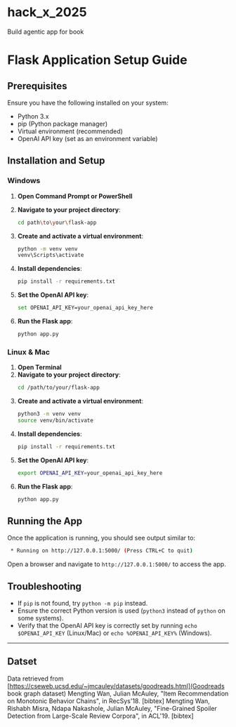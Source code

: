 # hack_x_2025
Build agentic app for book
# Flask Application Setup Guide

## Prerequisites
Ensure you have the following installed on your system:
- Python 3.x
- pip (Python package manager)
- Virtual environment (recommended)
- OpenAI API key (set as an environment variable)

## Installation and Setup

### Windows
1. **Open Command Prompt or PowerShell**
2. **Navigate to your project directory**:
   ```sh
   cd path\to\your\flask-app
   ```
3. **Create and activate a virtual environment**:
   ```sh
   python -m venv venv
   venv\Scripts\activate
   ```
4. **Install dependencies**:
   ```sh
   pip install -r requirements.txt
   ```

5. **Set the OpenAI API key**:
   ```sh
   set OPENAI_API_KEY=your_openai_api_key_here
   ```
6. **Run the Flask app**:
   ```sh
   python app.py
   ```

### Linux & Mac
1. **Open Terminal**
2. **Navigate to your project directory**:
   ```sh
   cd /path/to/your/flask-app
   ```
3. **Create and activate a virtual environment**:
   ```sh
   python3 -m venv venv
   source venv/bin/activate
   ```
4. **Install dependencies**:
   ```sh
   pip install -r requirements.txt
   ```
5. **Set the OpenAI API key**:
   ```sh
   export OPENAI_API_KEY=your_openai_api_key_here
   ```
6. **Run the Flask app**:
   ```sh
   python app.py
   ```

## Running the App
Once the application is running, you should see output similar to:
```sh
 * Running on http://127.0.0.1:5000/ (Press CTRL+C to quit)
```
Open a browser and navigate to `http://127.0.0.1:5000/` to access the app.

## Troubleshooting
- If `pip` is not found, try `python -m pip` instead.
- Ensure the correct Python version is used (`python3` instead of `python` on some systems).
- Verify that the OpenAI API key is correctly set by running `echo $OPENAI_API_KEY` (Linux/Mac) or `echo %OPENAI_API_KEY%` (Windows).

---
## Datset 
Data retrieved from [https://cseweb.ucsd.edu/~jmcauley/datasets/goodreads.html](Goodreads book graph dataset)
Mengting Wan, Julian McAuley, "Item Recommendation on Monotonic Behavior Chains", in RecSys'18. [bibtex]
Mengting Wan, Rishabh Misra, Ndapa Nakashole, Julian McAuley, "Fine-Grained Spoiler Detection from Large-Scale Review Corpora", in ACL'19. [bibtex]


